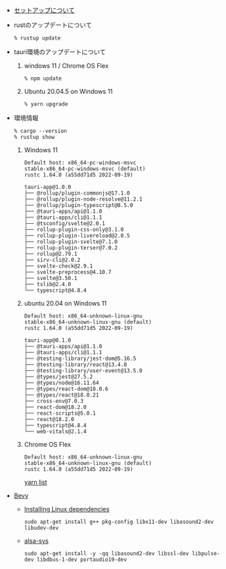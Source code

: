 *   [セットアップについて](./setup.md)

*   rustのアップデートについて
    ```
    % rustup update
    ```
*   tauri環境のアップデートについて
    1.  windows 11 / Chrome OS Flex
        ```
        % npm update
        ```
    1.  Ubuntu 20.04.5 on Windows 11
        ```
        % yarn upgrade
        ```

*   環境情報
    ```
    % cargo --version
    % rustup show
    ```

    1.  Windows 11
        ```
        Default host: x86_64-pc-windows-msvc
        stable-x86_64-pc-windows-msvc (default)
        rustc 1.64.0 (a55dd71d5 2022-09-19)
        ```

        ```
        tauri-app@1.0.0
        ├── @rollup/plugin-commonjs@17.1.0
        ├── @rollup/plugin-node-resolve@11.2.1
        ├── @rollup/plugin-typescript@8.5.0
        ├── @tauri-apps/api@1.1.0
        ├── @tauri-apps/cli@1.1.1
        ├── @tsconfig/svelte@2.0.1
        ├── rollup-plugin-css-only@3.1.0
        ├── rollup-plugin-livereload@2.0.5
        ├── rollup-plugin-svelte@7.1.0
        ├── rollup-plugin-terser@7.0.2
        ├── rollup@2.79.1
        ├── sirv-cli@2.0.2
        ├── svelte-check@2.9.1
        ├── svelte-preprocess@4.10.7
        ├── svelte@3.50.1
        ├── tslib@2.4.0
        └── typescript@4.8.4
        ```
    1.  ubuntu 20.04 on Windows 11
        ```
        Default host: x86_64-unknown-linux-gnu
        stable-x86_64-unknown-linux-gnu (default)
        rustc 1.64.0 (a55dd71d5 2022-09-19)
        ```

        ```
        tauri-app@0.1.0
        ├── @tauri-apps/api@1.1.0
        ├── @tauri-apps/cli@1.1.1
        ├── @testing-library/jest-dom@5.16.5
        ├── @testing-library/react@13.4.0
        ├── @testing-library/user-event@13.5.0
        ├── @types/jest@27.5.2
        ├── @types/node@16.11.64
        ├── @types/react-dom@18.0.6
        ├── @types/react@18.0.21
        ├── cross-env@7.0.3
        ├── react-dom@18.2.0
        ├── react-scripts@5.0.1
        ├── react@18.2.0
        ├── typescript@4.8.4
        └── web-vitals@2.1.4
        ```
    1.  Chrome OS Flex
        ```
        Default host: x86_64-unknown-linux-gnu
        stable-x86_64-unknown-linux-gnu (default)
        rustc 1.64.0 (a55dd71d5 2022-09-19)
        ```
        [yarn list](./tauri-app-wsl2/tauri-app/yarn.list)

*   [Bevy](https://bevyengine.org/)
    *   [Installing Linux dependencies](https://github.com/bevyengine/bevy/blob/main/docs/linux_dependencies.md)
        ```
        sudo apt-get install g++ pkg-config libx11-dev libasound2-dev libudev-dev
        ```
    *   [alsa-sys](https://github.com/Spotifyd/spotifyd/issues/1046)
        ```
        sudo apt-get install -y -qq libasound2-dev libssl-dev libpulse-dev libdbus-1-dev portaudio19-dev
        ```
